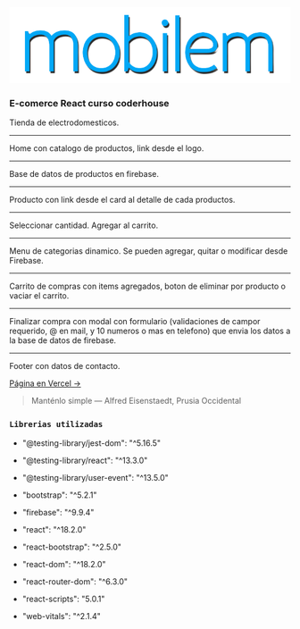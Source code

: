 ![](src/img/LogoNuevo.png)


### __E-comerce React curso coderhouse__


Tienda de electrodomesticos. 
***
Home con catalogo de productos, link desde el logo.
***
Base de datos de productos en firebase.
***
Producto con link desde el card al detalle de cada productos. 
***
Seleccionar cantidad. Agregar al carrito. 
***
Menu de categorias dinamico. Se pueden agregar, quitar o modificar desde Firebase.
***
Carrito de compras con items agregados, boton de eliminar por producto o vaciar el carrito. 
***
Finalizar compra con modal con formulario (validaciones de campor requerido, @ en mail, y 10 numeros o mas en telefono) que envia los datos a la base de datos de firebase. 
***

Footer con datos de contacto. 

[Página en Vercel ->](https://mobilem-curso-react.vercel.app/)


> Manténlo simple  — Alfred Eisenstaedt, Prusia Occidental

### `Librerias utilizadas`

* "@testing-library/jest-dom": "^5.16.5"

* "@testing-library/react": "^13.3.0"

* "@testing-library/user-event": "^13.5.0"

* "bootstrap": "^5.2.1"

* "firebase": "^9.9.4"

* "react": "^18.2.0"

* "react-bootstrap": "^2.5.0"

* "react-dom": "^18.2.0"

* "react-router-dom": "^6.3.0"

* "react-scripts": "5.0.1"

* "web-vitals": "^2.1.4"
